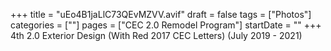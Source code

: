 +++
title = "uEo4B1jaLlC73QEvMZVV.avif"
draft = false
tags = ["Photos"]
categories = [""]
pages = ["CEC 2.0 Remodel Program"]
startDate = ""
+++
4th 2.0 Exterior Design (With Red 2017 CEC Letters) (July 2019 - 2021)
